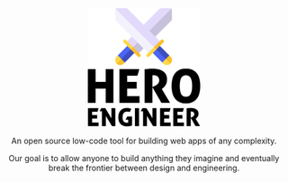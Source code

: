 <p align="center">
  <a href="https://hero.engineer">
    <img src="https://github.com/hero-engineer/hero-engineer/blob/main/assets/logo-swords-white-bg.png?raw=true" width="200">
  </a>
<p>

<p align="center">
An open source low-code tool for building web apps of any complexity.
</p>

<p align="center">
Our goal is to allow anyone to build anything they imagine and eventually break the frontier between design and engineering.
</p>


